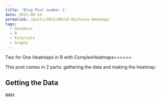 ```yaml
---
title: 'Blog Post number 1'
date: 2012-08-14
permalink: /posts/2012/08/LD-Distance-Heatmap/
tags:
  - Genomics
  - R
  - Tutorials
  - Graphs
---
```


Two for One Heatmaps in R with ComplexHeatmaps======



This post comes in 2 parts: gathering the data and making the heatmap. 



Getting the Data
------

##H
